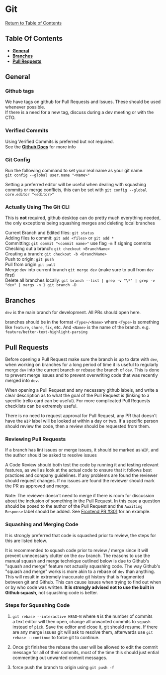 # Git

[Return to Table of Contents](/README.md)

## Table Of Contents

* [**General**]((#general))
* [**Branches**]((#branches))
* [**Pull Requests**]((#pull-requests))

## **General**

### **Github tags**

We have tags on github for Pull Requests and Issues. These should be used whenever possible.  
If there is a need for a new tag, discuss during a dev meeting or with the CTO.

### **Verified Commits**

Using Verified Commits is preferred but not required.  
See the [**Github Docs**](https://docs.github.com/en/github/authenticating-to-github/managing-commit-signature-verification) for more info

### **Git Config**

Run the following command to set your real name as your git name:  
`git config --global user.name "<Name>"`

Setting a preferred editor will be useful when dealing with squashing commits or merge conflicts, this can be set with
`git config --global core.editor "<editor>"`

### **Actually Using The Git CLI**

This is **not** required, github desktop can do pretty much everything needed, the only exceptions being squashing merges and deleting local branches

Current Branch and Edited files: `git status`  
Adding files to commit: `git add <files>` or `git add *`  
Committing: `git commit "<commit name>"` use flag `-m` if signing commits  
Checking out a branch: `git checkout <BranchName>`  
Creating a branch: `git checkout -b <BranchName>`  
Push to origin: `git push`  
Pull from origin `git pull`  
Merge `dev` into current branch `git merge dev` (make sure to pull from `dev` first)  
Delete all branches locally: `git branch --list | grep -v "\*" | grep -v "dev" | xargs -n 1 git branch -D`

## **Branches**

`dev` is the main branch for development. All PRs should open here.

branches should be in the format `<Type>/<Name>` where `<Type>` is something like `feature`, `chore`, `fix`, etc. And `<Name>` is the name of the branch. e.g. `feature/better-text-highlight-parsing`

## **Pull Requests**

Before opening a Pull Request make sure the branch is up to date with `dev`, when working on branches for a long period of time it is useful to regularly merge `dev` into the current branch or rebase the branch of `dev`. This is done to prevent merge issues and to prevent overwriting code that was recently merged into `dev`.

When opening a Pull Request and any necessary github labels, and write a clear description as to what the goal of the Pull Request is (linking to a specific trello card can be useful). For more complicated Pull Requests checklists can be extremely useful.

There is no need to request approval for Pull Request, any PR that doesn't have the `WIP` label will be looked at within a day or two. If a specific person should review the code, then a review should be requested from them.

### **Reviewing Pull Requests**

If a branch has lint issues or merge issues, it should be marked as `WIP`, and the author should be asked to resolve issues

A Code Review should both test the code by running it and testing relevant features, as well as look at the actual code to ensure that it follows best practices and company guidelines. If any problems are found the reviewer should request changes. If no issues are found the reviewer should mark the PR as approved and merge.

Note: The reviewer doesn't need to merge if there is room for discussion about the inclusion of something in the Pull Request. In this case a question should be posed to the author of the Pull Request and the `Awaiting Response` label should be added. See [Frontend PR #301](https://github.com/investingwolf/wolf-frontend/pull/301) for an example.

### **Squashing and Merging Code**

It is strongly preferred that code is squashed prior to review, the steps for this are listed below.

It is recommended to squash code prior to review / merge since it will prevent unnecessary clutter on the `dev` branch. The reasons to use the manual squash and merge technique outlined below is due to Github's "squash and merge" feature not actually squashing code. The way Github's "squash and merge" works is more akin to a rebase of `dev` than anything. This will result in extremely inaccurate git history that is fragmented between git and Github. This can cause issues when trying to find out when or by who code was written. **It is strongly advised not to use the built in Github squash**, not squashing code is better.

### **Steps for Squashing Code** 

1. `git rebase --interactive HEAD~N` where `N` is the number of commits  
a text editor will then open, change all unwanted commits to `squash` instead of `pick`. Save the editor and close it, git should resume. If there are any merge issues git will ask to resolve them, afterwards use `git rebase --continue` to force git to continue.

2. Once git finishes the rebase the user will be allowed to edit the commit message for all of their commits, most of the time this should just ential commenting out unwanted commit messages.

3. force push the branch to origin using `git push -f`
